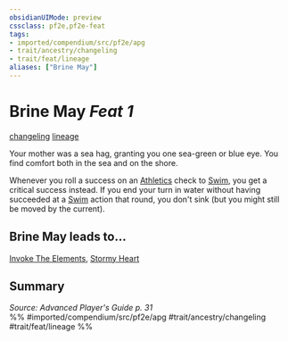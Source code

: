 ```yaml
---
obsidianUIMode: preview
cssclass: pf2e,pf2e-feat
tags:
- imported/compendium/src/pf2e/apg
- trait/ancestry/changeling
- trait/feat/lineage
aliases: ["Brine May"]
---
```

# Brine May  *Feat 1*  
[changeling](changeling-b1.md)  [lineage](lineage-apg.md)  


Your mother was a sea hag, granting you one sea-green or blue eye. You find comfort both in the sea and on the shore.

Whenever you roll a success on an [Athletics](../skills.md#Athletics) check to [Swim](swim.md), you get a critical success instead. If you end your turn in water without having succeeded at a [Swim](swim.md) action that round, you don't sink (but you might still be moved by the current).

## Brine May leads to...

[Invoke The Elements](invoke-the-elements-loag.md), [Stormy Heart](stormy-heart-loag.md)

## Summary

*Source: Advanced Player's Guide p. 31*  
%% #imported/compendium/src/pf2e/apg #trait/ancestry/changeling #trait/feat/lineage %%